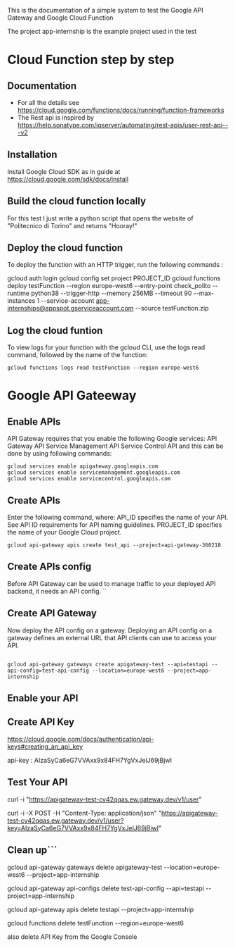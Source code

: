 This is the documentation of a simple system to test the Google API Gateway and Google Cloud Function 

The project app-internship is the example project used in the test

# Cloud Function step by step

## Documentation
- For all the details see https://cloud.google.com/functions/docs/running/function-frameworks
- The Rest api is inspired by https://help.sonatype.com/iqserver/automating/rest-apis/user-rest-api---v2

## Installation
Install Google Cloud SDK as in guide at https://cloud.google.com/sdk/docs/install 

## Build the cloud function locally

For this test I just write a python script that opens the website of "Politecnico di Torino" and returns "Hooray!" 

## Deploy the cloud function
To deploy the function with an HTTP trigger, run the following commands :

gcloud auth login
gcloud config set project PROJECT_ID
gcloud functions deploy testFunction --region europe-west6 --entry-point check_polito --runtime python38 --trigger-http --memory 256MB --timeout 90 --max-instances 1 --service-account app-internships@appspot.gserviceaccount.com --source testFunction.zip


## Log the cloud funtion

To view logs for your function with the gcloud CLI, use the logs read command, followed by the name of the function:
```
gcloud functions logs read testFunction --region europe-west6
```

# Google API Gateeway
## Enable APIs
API Gateway requires that you enable the following Google services:
API Gateway API
Service Management API
Service Control API
and this can be done by using following commands:
```
gcloud services enable apigateway.googleapis.com
gcloud services enable servicemanagement.googleapis.com
gcloud services enable servicecontrol.googleapis.com
```
## Create APIs
Enter the following command, where:
API_ID specifies the name of your API. See API ID requirements for API naming guidelines.
PROJECT_ID specifies the name of your Google Cloud project.
```
gcloud api-gateway apis create test_api --project=api-gateway-360218
```
## Create APIs config
Before API Gateway can be used to manage traffic to your deployed API backend, it needs an API config.
``
## Create API Gateway
Now deploy the API config on a gateway. Deploying an API config on a gateway defines an external URL that API clients can use to access your API.
```

gcloud api-gateway gateways create apigateway-test --api=testapi --api-config=test-api-config --location=europe-west6 --project=app-internship
```

## Enable your API

## Create API Key
https://cloud.google.com/docs/authentication/api-keys#creating_an_api_key

api-key :
AIzaSyCa6eG7VVAxx9x84FH7YgVxJelJ69jBjwI
## Test Your API

curl -i "https://apigateway-test-cv42qqas.ew.gateway.dev/v1/user"

curl -i -X POST -H "Content-Type: application/json" "https://apigateway-test-cv42qqas.ew.gateway.dev/v1/user?key=AIzaSyCa6eG7VVAxx9x84FH7YgVxJelJ69jBjwI"

## Clean up```
gcloud api-gateway gateways delete apigateway-test --location=europe-west6 --project=app-internship

gcloud api-gateway api-configs delete test-api-config --api=testapi --project=app-internship

gcloud api-gateway apis delete testapi --project=app-internship

gcloud functions delete testFunction --region=europe-west6

also delete API Key from the Google Console 
```